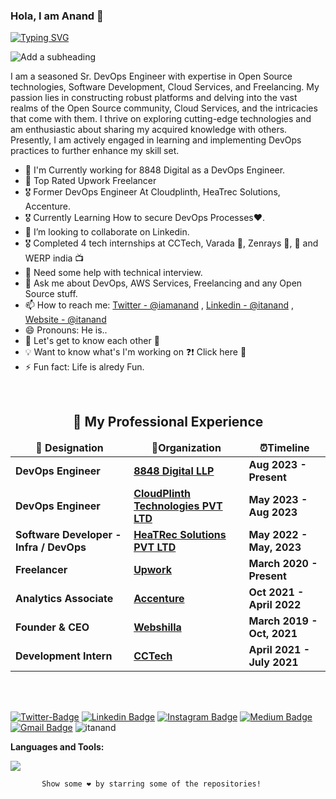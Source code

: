 
### Hola, I am Anand 👋

[![Typing SVG](https://readme-typing-svg.demolab.com?font=Poppins&weight=600&size=24&pause=1000&color=F74C4C&width=435&lines=Hi+%F0%9F%91%8B%2C+I+am+Anand.;A+Developer+%26+a+DevSecOps+Learner)](https://git.io/typing-svg)

![Add a subheading](https://user-images.githubusercontent.com/38817976/225311019-495d9965-0fc0-491d-9755-d29ace339761.png)


I am a seasoned Sr. DevOps Engineer with expertise in Open Source technologies, Software Development, Cloud Services, and Freelancing. My passion lies in constructing robust platforms and delving into the vast realms of the Open Source community, Cloud Services, and the intricacies that come with them. I thrive on exploring cutting-edge technologies and am enthusiastic about sharing my acquired knowledge with others. Presently, I am actively engaged in learning and implementing DevOps practices to further enhance my skill set.

- 🌱 I'm Currently working for 8848 Digital as a DevOps Engineer.
- 🥇 Top Rated Upwork Freelancer
- 🎖  Former DevOps Engineer At Cloudplinth, HeaTrec Solutions, Accenture.
- 🎖  Currently Learning  How to secure DevOps Processes❤️.
- 👯 I’m looking to collaborate on Linkedin.
- 🎖 Completed 4 tech internships at CCTech, Varada 🛒, Zenrays 🎥, 🚗 and WERP india 📺
- 🤔 Need some help with technical interview.
- 💬 Ask me about DevOps, AWS Services, Freelancing and any Open Source stuff.
- 📫 How to reach me: [Twitter - @iamanand](https://twitter.com/itanand_) , [Linkedin - @itanand](https://www.linkedin.com/in/itanand/) , [Website - @itanand](https://itanand.netlify.app/)
- 😄 Pronouns: He is..
- 💭 Let's get to know each other 🌟
- 💡 Want to know what's I'm working on ❓❗️ Click here 💎
- ⚡ Fun fact: Life is alredy Fun.
 
<!--  ## Work Experience :

* Software Engineer at HeaTRec Solutions Pvt. Ltd.
* Former  Analytics Associate at [Accenture]
* Founder & Instructor at [Unusual Engineer](https://www.youtube.com/channel/unusualengineer)
* Founder & CEO at [Webshilla](https://www.webshilla.com) -->

<br/>

 
 <h2 align="center" id = "work-experience">🚀 My Professional Experience </h2> 
<div align="center">
<table>
  <thead align="center">
    <tr border: none;>
      <td><b> 💼 Designation </b></td> 
      <td><b> 🏢Organization </b></td> 
      <td><b> ⏰Timeline  </b></td> 
      </tr>
  </thead>
  <tbody> 
   <tr>
      <td> <b>DevOps Engineer </b> </td>
      <td><a href="[https://8848digital.com/]"/><b>8848 Digital LLP</b></a></td>
      <td> <b>Aug 2023 - Present </b> </td>
   </tr>
   <tr>
      <td> <b> DevOps Engineer</b> </td>
      <td><a href="[https://cloudplinth.com/]"/><b>CloudPlinth Technologies PVT LTD </b></a></td>
      <td> <b>May 2023 - Aug 2023 </b> </td>
   </tr>
    <tr>
      <td> <b> Software Developer -  Infra / DevOps</b> </td>
      <td><a href="[https://heatrecsolutions.com/]"/><b>HeaTRec Solutions PVT LTD</b></a></td>
      <td> <b>May 2022 - May, 2023 </b> </td>
   </tr>
   <tr>
      <td> <b>Freelancer </b> </td>
      <td><a href="[https://www.upwork.com/freelancers/itanand/]"/><b>Upwork</b></a></td>
      <td> <b>March 2020 - Present </b> </td>
   </tr>
   <tr>
      <td> <b> Analytics Associate </b> </td>
      <td><a href="[https://www.accenture.com/]"/><b>Accenture</b></a></td>
      <td> <b>Oct 2021 - April 2022</b> </td>
   </tr>
   <tr>
      <td> <b> Founder & CEO </b> </td>
      <td><a href="https://www.webshilla.com"/><b>Webshilla</b></a></td>
      <td> <b>March 2019 - Oct, 2021</b> </td>
   </tr>
   <tr>
      <td> <b>Development Intern </b> </td>
      <td><a href="[https://cctech.co.in/]"/><b>CCTech</b></a></td>
      <td> <b>April 2021 - July 2021</b> </td>
   </tr> 
   </tbody>	 
</table>
</div>
<br/>
 
<br/>
 
 
 [![Twitter-Badge](https://img.shields.io/twitter/follow/itanand?style=social&link=https://www.twitter.com/itanand/)](https://twitter.com/AnandMo00714761)
[![Linkedin Badge](https://img.shields.io/badge/-itanand-blue?style=flat-square&logo=Linkedin&logoColor=white&link=https://www.linkedin.com/in/itanand/)](https://www.linkedin.com/in/itanand/)
[![Instagram Badge](https://img.shields.io/badge/-data.integer-purple?style=flat-square&logo=instagram&logoColor=white&link=https://instagram.com/data.integer/)](https://instagram.com/data.integer)
[![Medium Badge](https://img.shields.io/badge/-@itanand-03a57a?style=flat-square&labelColor=000000&logo=Medium&link=https://medium.com/@itanand/)](https://medium.com/@itanand)
[![Gmail Badge](https://img.shields.io/badge/-hey.itanand@gmail.com-c14438?style=flat-square&logo=Gmail&logoColor=white&link=mailto:ehey.itanand@gmail.com)](mailto:hey.itanand@gmail.com)
<img src="https://komarev.com/ghpvc/?username=itanand" alt="itanand"/>



 **Languages and Tools:**  

    


<img src="https://github-readme-stats.vercel.app/api?username=itanand&&show_icons=true&title_color=ffffff&icon_color=bb2acf&text_color=daf7dc&bg_color=151515">



           Show some ❤️ by starring some of the repositories!
